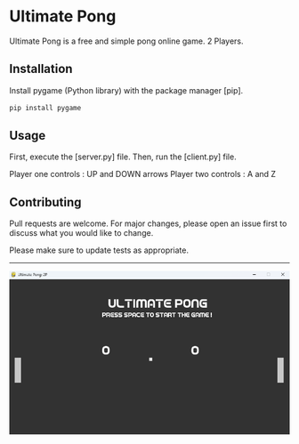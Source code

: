 # Ultimate Pong
Ultimate Pong is a free and simple pong online game.
2 Players.

## Installation
Install pygame (Python library) with the package manager [pip].
```bash
pip install pygame
```

## Usage
First, execute the [server.py] file.
Then, run the [client.py] file.

Player one controls : UP and DOWN arrows
Player two controls : A and Z

## Contributing

Pull requests are welcome. For major changes, please open an issue first
to discuss what you would like to change.

Please make sure to update tests as appropriate.


---

![alt text](/img/game.png "Preview of the game ! ")